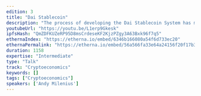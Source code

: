 ```yaml
---
edition: 3
title: "Dai Stablecoin"
description: "The process of developing the Dai Stablecoin System has matured significantly over the course of the last year. We innovated in the Ethereum community by being the first project to release a well-defined reference implementation, written in Haskell, for our proposed system. This effort has helped with the simplification of the system’s design, increased project efficiency, and has attracted the attention of formal verificiation specialists who now want to focus on Maker. It is becoming more and more likely that Maker will be the first non-trivial decentralized application to be formally verified before launch. In this proposed presentation, I would like to talk about the usefulness of rigorous specification and external reference implementations for the benefit of other Ethereum projects."
youtubeUrl: "https://youtu.be/L1erp9Gkesk"
ipfsHash: "QmZDFKUZeRP95D8msCrdeseKF2KjzPZgy3A63Bxk96f7q5"
ethernaIndex: "https://etherna.io/embed/6346b166080a54f6d733ec20"
ethernaPermalink: "https://etherna.io/embed/56a566fa33e64a24156f20f17b3ed33ba5c7da26479dc48fd9c98b464f73c2e5"
duration: 1158
expertise: "Intermediate"
type: "Talk"
track: "Cryptoeconomics"
keywords: []
tags: ["Cryptoeconomics"]
speakers: ['Andy Milenius']
---
```

